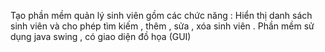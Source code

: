 Tạo phần mềm quản lý sinh viên gồm các chức năng : Hiển thị
danh sách sinh viên và cho phép tìm kiếm , thêm , sửa , xóa
sinh viên . Phần mềm sử dụng java swing , có giao diện đồ họa
(GUI)
